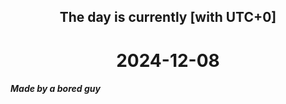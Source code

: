 <h2 align=center>The day is currently [with UTC+0]</h2>
<h1 align=center><!--TIME BEGIN-->2024-12-08<!--TIME END--></h1>
<h5>Made by a bored guy</h5>
